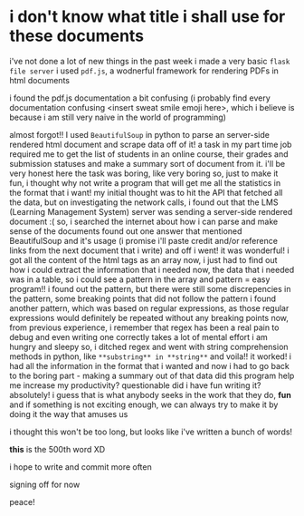 # i don't know what title i shall use for these documents

i've not done a lot of new things in the past week
i made a very basic `flask file server` 
i used `pdf.js`, a wodnerful framework for rendering PDFs in html documents

i found the pdf.js documentation a bit confusing
(i probably find every documentation confusing \<insert sweat smile emoji here\>, which i believe is because i am still very naive in the world of programming)

almost forgot!! I used `BeautifulSoup` in python to parse an server-side rendered html document and scrape data off of it!
a task in my part time job required me to get the list of students in an online course, their grades and submission statuses and make a summary sort of document from it.
i'll be very honest here
the task was boring, like very boring
so, just to make it fun, i thought why not write a program that will get me all the statistics in the format that i want!
my initial thought was to hit the API that fetched all the data, but on investigating the network calls, i found out that the LMS (Learning Management System) server was sending a server-side rendered document :(
so, i searched the internet about how i can parse and make sense of the documents
found out one answer that mentioned BeautifulSoup and it's usage (i promise i'll paste credit and/or reference links from the next document that i write) and off i went!
it was wonderful!
i got all the content of the html tags as an array
now, i just had to find out how i could extract the information that i needed
now, the data that i needed was in a table, so i could see a pattern in the array and pattern = easy program!!
i found out the pattern, but there were still some discrepencies in the pattern, some breaking points that did not follow the pattern
i found another pattern, which was based on regular expressions, as those regular expressions would definitely be repeated without any breaking points
now, from previous experience, i remember that regex has been a real pain to debug and even writing one correctly takes a lot of mental effort
i am hungry and sleepy
so, i ditched regex and went with string comprehension methods in python, like `**substring** in **string**`
and voila!!
it worked!
i had all the information in the format that i wanted and now i had to go back to the boring part - making a summary out of that data
did this program help me increase my productivity? questionable
did i have fun writing it? absolutely!
i guess that is what anybody seeks in the work that they do, **fun**
and if something is not exciting enough, we can always try to make it by doing it the way that amuses us

i thought this won't be too long, but looks like i've written a bunch of words!

**this** is the 500th word XD

i hope to write and commit more often

signing off for now

peace!